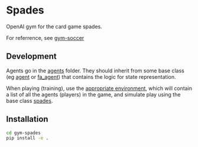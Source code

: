# Spades

OpenAI gym for the card game spades.

For referrence, see [gym-soccer](https://github.com/openai/gym-soccer)

## Development

Agents go in the [agents](./gym_spades/envs/agents) folder. They should inherit from some base class (eg [agent](./gym_spades/envs/agents/agent.py) or [fa_agent](./gym_spades/envs/agents/fa_agent.py)) that contains the logic for state representation.

When playing (training), use the [appropriate environment](./gym_spades/envs/spades_env.py), which will contain a list of all the agents (players) in the game, and simulate play using the base class [spades](./gym_spades/envs/spades/spades.py).

## Installation

```bash
cd gym-spades
pip install -e .
```
